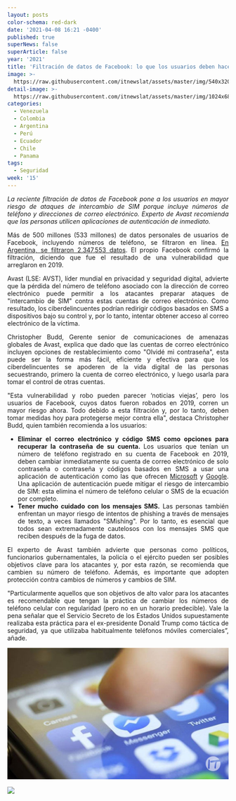 ```yaml
---
layout: posts
color-schema: red-dark
date: '2021-04-08 16:21 -0400'
published: true
superNews: false
superArticle: false
year: '2021'
title: 'Filtración de datos de Facebook: lo que los usuarios deben hacer hoy'
image: >-
  https://raw.githubusercontent.com/itnewslat/assets/master/img/540x320/mastercard-facebook-p.jpg
detail-image: >-
  https://raw.githubusercontent.com/itnewslat/assets/master/img/1024x680/mastercard-facebook-g.jpg
categories:
  - Venezuela
  - Colombia
  - Argentina
  - Perú
  - Ecuador
  - Chile
  - Panama
tags:
  - Seguridad
week: '15'
---
```

<p style="text-align: justify;"><em>La reciente filtración de datos de Facebook pone a los usuarios en mayor riesgo de ataques de intercambio de SIM porque incluye números de teléfono y direcciones de correo electrónico. Experto de Avast recomienda que las personas utilicen aplicaciones de autenticación de inmediato.</em></p>
<p style="text-align: justify;">Más de 500 millones (533 millones) de datos personales de usuarios de Facebook, incluyendo números de teléfono, se filtraron en línea. <a href="https://therecord.media/phone-numbers-for-533-million-facebook-users-leaked-on-hacking-forum/">En Argentina, se filtraron 2,347,553 datos</a>. El propio Facebook confirmó la filtración, diciendo que fue el resultado de una vulnerabilidad que arreglaron en 2019.</p>
<p style="text-align: justify;">Avast (LSE: AVST), líder mundial en privacidad y seguridad digital, advierte que la pérdida del número de teléfono asociado con la dirección de correo electrónico puede permitir a los atacantes preparar ataques de "intercambio de SIM" contra estas cuentas de correo electrónico. Como resultado, los ciberdelincuentes podrían redirigir códigos basados en SMS a dispositivos bajo su control y, por lo tanto, intentar obtener acceso al correo electrónico de la víctima.</p>
<p style="text-align: justify;">Christopher Budd, Gerente senior de comunicaciones de amenazas globales de Avast, explica que dado que las cuentas de correo electrónico incluyen opciones de restablecimiento como "Olvidé mi contraseña", esta puede ser la forma más fácil, eficiente y efectiva para que los ciberdelincuentes se apoderen de la vida digital de las personas secuestrando, primero la cuenta de correo electrónico, y luego usarla para tomar el control de otras cuentas.</p>
<p style="text-align: justify;">"Esta vulnerabilidad y robo pueden parecer ‘noticias viejas’, pero los usuarios de Facebook, cuyos datos fueron robados en 2019, corren un mayor riesgo ahora. Todo debido a esta filtración y, por lo tanto, deben tomar medidas hoy para protegerse mejor contra ella", destaca Christopher Budd, quien también recomienda a los usuarios:</p>

<ul style="text-align: justify;">
	<li><strong>Eliminar el correo electrónico y código SMS como opciones para recuperar la contraseña de su cuenta. </strong>Los usuarios que tenían un número de teléfono registrado en su cuenta de Facebook en 2019, deben cambiar inmediatamente su cuenta de correo electrónico de solo contraseña o contraseña y códigos basados en SMS a usar una aplicación de autenticación como las que ofrecen <a href="https://www.microsoft.com/en-us/account/authenticator">Microsoft</a> y <a href="https://support.google.com/accounts/answer/1066447?co=GENIE.Platform%3DiOS&amp;hl=en&amp;oco=0">Google</a>. Una aplicación de autenticación puede mitigar el riesgo de intercambio de SIM: esta elimina el número de teléfono celular o SMS de la ecuación por completo.</li>
	<li><strong>Tener mucho cuidado con los mensajes SMS.</strong> Las personas también enfrentan un mayor riesgo de intentos de phishing a través de mensajes de texto, a veces llamados "SMishing". Por lo tanto, es esencial que todos sean extremadamente cautelosos con los mensajes SMS que reciben después de la fuga de datos.</li>
</ul>
<p style="text-align: justify;">El experto de Avast también advierte que personas como políticos, funcionarios gubernamentales, la policía o el ejército pueden ser posibles objetivos clave para los atacantes y, por esta razón, se recomienda que cambien su número de teléfono. Además, es importante que adopten protección contra cambios de números y cambios de SIM.</p>
<p style="text-align: justify;">"Particularmente aquellos que son objetivos de alto valor para los atacantes es recomendable que  tengan la práctica de cambiar los números de teléfono celular con regularidad (pero no en un horario predecible). Vale la pena señalar que el Servicio Secreto de los Estados Unidos supuestamente realizaba esta práctica para el ex-presidente Donald Trump como táctica de seguridad, ya que utilizaba habitualmente teléfonos móviles comerciales”, añade.</p>

![](https://raw.githubusercontent.com/itnewslat/assets/master/img/540x320/mastercard-facebook-p.jpg)

<img src="https://tracker.metricool.com/c3po.jpg?hash=56f88a41e39ab42c063cc51676587a04"/>
